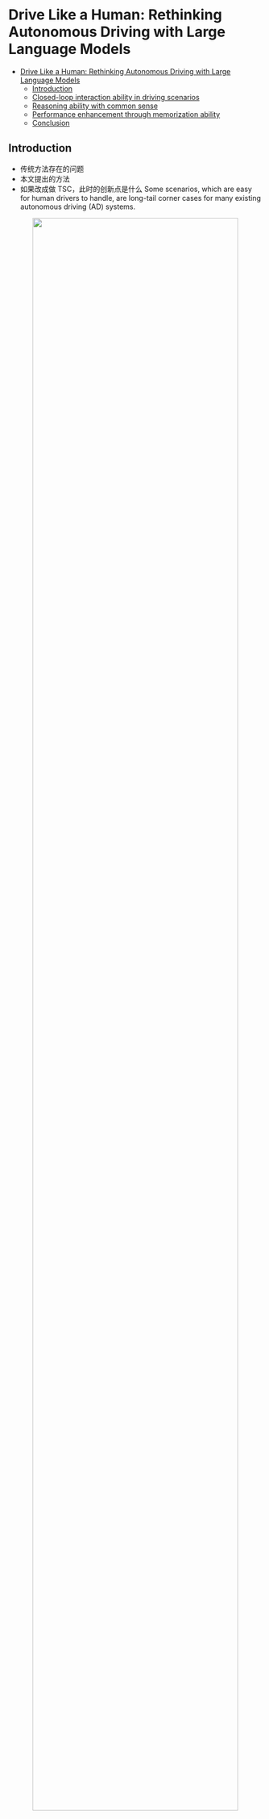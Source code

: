 <!--
 * @Author: Pang Aoyu
 * @Date: 2023-08-15 
 * @Description: Drive Like a Human: Rethinking Autonomous Driving with Large Language Models
 * @LastEditTime: 2023-08-15 
-->
# Drive Like a Human: Rethinking Autonomous Driving with Large Language Models

- [Drive Like a Human: Rethinking Autonomous Driving with Large Language Models](#drive-like-a-human-rethinking-autonomous-driving-with-large-language-models)
  - [Introduction](#introduction)
  - [Closed-loop interaction ability in driving scenarios](#closed-loop-interaction-ability-in-driving-scenarios)
  - [Reasoning ability with common sense](#reasoning-ability-with-common-sense)
  - [Performance enhancement through memorization ability](#performance-enhancement-through-memorization-ability)
  - [Conclusion](#conclusion)


## Introduction

- 传统方法存在的问题
- 本文提出的方法
- 如果改成做 TSC，此时的创新点是什么
Some scenarios, which are easy for human drivers to handle, are long-tail corner cases for many existing autonomous driving (AD) systems.

<div align=center>
    <img width="90%" src="./figures/Fu_2023_Drive_like_a_Human/relation-ship.png">
</div>

Although the system that built upon the optimization theory can easily divide the complex autonomous driving task into a set of sub-tasks. The goal of optimizing the loss function tends to be trapped by local optimizations when facing a complex scenario, which limits its generalization ability. Incorporating more data (green arrows in graph) can only reduce the performance gap between to current model (green ellipse) and the maximum capacity of optimization-based methods (blue ellipse). This is mainly because the optimization process focuses on learning the dominant patterns within the data, often overlooking infrequent long-tail corner cases. Without the incorporation of common sense (blue arrows), the capacity of the model (blue ellipse) cannot be prompted. We claim that it is necessary to borrow
ideas from Embodied AI  research if we want to get an agent that can drive a car like an experienced human driver.

Towards the goal of driving like a human, they identify three abilities that are necessary:: 
- **Reasoning**: Given a specific driving scenario, the model should be able to make decisions by reasoning via common sense and experience.
- **Interpretation**: The decisions made by the agent should able to be interpreted. This demonstrates the ability of introspection and the existence of declarative memory.
- **Memorization**: After reasoning and interpreting scenarios, a memory mechanism is required to remember previous experiences and enable the agent to make similar decisions once facing similar situations.

Based on the above three properties, we refer to the paradigm of human learning to drive and condense a canonical form of a driving system and categorize it into four parts：
- Environment creates a stage that the agent can interact with by the interaction flow; 
- Agent stands for a driver that can perceive the environment and make decisions utilizing its memory and learning from expert advice; 
-  Memory allows the agent to accumulate experience and perform actions with it via the reflection flow;
-  Expert provides advice on agent training and gives feedback when it acts inconsistently, which forms the supervision flow.

In this paper, we try to initially explore the ability of LLM to understand driving traffic scenes like humans and analyze the LLM’s ability of reasoning, interpretation and memorization in handling scenarios like long-tail corner cases through a series of qualitative experiments. The main contributions of this paper are as follows:
 -   We dive deep into how to make autonomous driving systems drive like a human to prevent catastrophic forgetting of the existing AD systems when facing long-tail corner cases and summarize into three key abilities to drive like a human: Reasoning, Interpretation and Memorization.
 -   We are the first to demonstrate the feasibility of employing LLM in driving scenarios and exploit its decision-making ability in the simulated driving environment.
 -  Extensive experiments in our study express impressive comprehension and the ability to
solve long-tailed cases. We hope that these insights will inspire academia and industry to
contribute to the development of human-like autonomous driving.

## Closed-loop interaction ability in driving scenarios
 We conducted a closed-loop driving experiment on HighwayEnv* using GPT-3.5 to verify LLM’s interpretation and environmental interaction abilities.  As shown in Fig. 2, the Agent Prompts provide GPT-3.5 with information about its current actions, driving rules, and cautions. GPT-3.5 employs the ReAct strategy to perceive and analyze its surrounding environment through a cycle of thought, action, and observation. Based on this information, GPT-3.5 makes decisions and controls vehicles in HighwayEnv, forming a closed-loop driving system. The results are shown in Fig 3, 4 and 5
 <div align=center>
    <img width="90%" src="./figures/Fu_2023_Drive_like_a_Human/closeLoop.png">
</div>
 <div align=center>
    <img width="90%" src="./figures/Fu_2023_Drive_like_a_Human/deiving-behavior.png">
</div>
 <div align=center>
    <img width="90%" src="./figures/Fu_2023_Drive_like_a_Human/close_loop_case_1.png">
</div>
 <div align=center>
    <img width="90%" src="./figures/Fu_2023_Drive_like_a_Human/close_loop_case_2.png">
</div>

In summary, neither RL-based nor Search-based approaches can truly think and drive like humans because they lack common sense, the ability to interpret scenarios, and the ability to weigh the pros and cons. In contrast, GPT-3.5 can explain the consequences of each action, and by providing prompts, we can make GPT-3.5 value-oriented and enable it to make more human-like decisions.

## Reasoning ability with common sense
LLMs like GPT-3.5, have been trained on vast amounts of natural language data and are knowledgeable about common sense [2]. This marks a significant departure from traditional AD methods and empowers LLMs to reason through complex driving scenarios using common sense, much like human drivers. In this section, we evaluate two typical long-tail cases in autonomous driving systems, which involves a pickup truck carrying traffic cones as described at the beginning of Section1, as in Fig 6.
 <div align=center>
    <img width="90%" src="./figures/Fu_2023_Drive_like_a_Human/long-tails cases.png">
</div>

## Performance enhancement through memorization ability
Continuous learning is another key aspect for human to drive. Novice drivers typically drive cautiously due to their limited experience when encountering complex traffic situations. Over time, as they gain more experience behind the wheel, drivers encounter new traffic scenarios, develop new driving skills, and consolidate their previous experience, eventually becoming experienced drivers. As depicted in Fig.1(b), our proposed LLM-based approach closely follows the human through the use of a separate memory module. The memory module records only the decision scenarios that "deviate from the experts." The experts can be either the developer’s evaluation of the LLM decision or the ground truth of human driver’s decision in the real world. Once expert feedback is obtained, the LLM undergoes a self-reflection process to determine why its decision deviates from the expert’s. It then summarizes the traffic situation into a decision scenario and adds it to the memory pool as a new memory entry, along with the proper decision. When the next time a similar case is encountered, the LLM can quickly retrieve this memory entry for reference and make an informed decision. Example as in Fig 7.
 <div align=center>
    <img width="90%" src="./figures/Fu_2023_Drive_like_a_Human/memorization.png">
</div>

## Conclusion
In this paper, we present our idea of building a system that can drive like a human. We reckon that previous optimization-based autonomous driving systems have their limits when dealing with long-tail corner cases due to the catastrophic forgetting of global optimization. Therefore, we summarize three necessary abilities that an AD system should have to defeat imperfections including (1) Reasoning, (2)interpretation, and (3) Memorization. Then we design a new paradigm following these three creeds that mimics the process of human learning to drive. Finally, with the hope of a primary artificial general intelligence, we try to use GPT-3.5 as our LLM test-bed and show an impressive ability of understanding traffic scenarios. 
